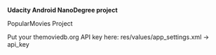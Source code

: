 **Udacity Android NanoDegree project**

PopularMovies Project

Put your themoviedb.org API key here: res/values/app_settings.xml -> api_key